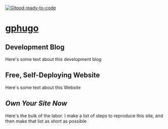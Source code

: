 [![Gitpod ready-to-code](https://img.shields.io/badge/Gitpod-ready--to--code-blue?logo=gitpod)](https://gitpod.io/#https://github.com/ryanjbartley/gphugo)

# [gphugo](https://www.github.com/ryanjbartley/gphugo)

## **Development Blog**
Here's some text about this development blog

## **Free, Self-Deploying Website**
Here's some text about this Website

## ***Own Your Site Now***
Here's the bulk of the labor. I make a list of steps to reproduce this site, and then make that list as short as possible

